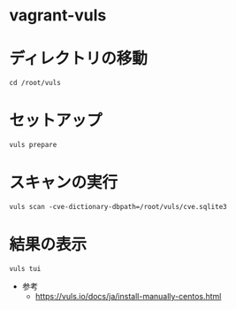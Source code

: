 # vagrant-vuls

# ディレクトリの移動
```
cd /root/vuls
```

# セットアップ
```
vuls prepare
```

# スキャンの実行
```
vuls scan -cve-dictionary-dbpath=/root/vuls/cve.sqlite3
```

# 結果の表示
```
vuls tui
```

- 参考
  - https://vuls.io/docs/ja/install-manually-centos.html
